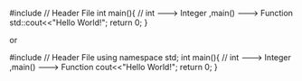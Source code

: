 #include<iostream> // Header File 
int main(){        // int ---> Integer ,main() ---> Function
    std::cout<<"Hello World!";
    return 0;
}


or 

#include<iostream> // Header File 
using namespace std;
int main(){        // int ---> Integer ,main() ---> Function
    cout<<"Hello World!";
    return 0;
}
